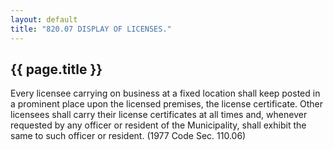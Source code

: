 ```yaml
---
layout: default 
title: "820.07 DISPLAY OF LICENSES."
---
```


{{ page.title }}
----------------

Every licensee carrying on business at a fixed location shall keep
posted in a prominent place upon the licensed premises, the license
certificate. Other licensees shall carry their license certificates at
all times and, whenever requested by any officer or resident of the
Municipality, shall exhibit the same to such officer or resident. (1977
Code Sec. 110.06)
